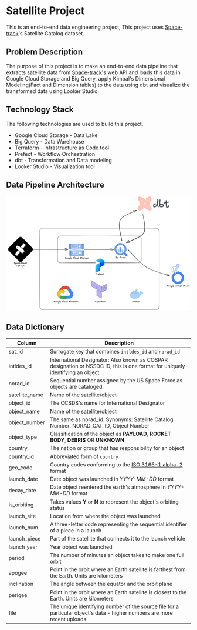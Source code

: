 # Satellite Project

This is an end-to-end data engineering project, This project uses [Space-track](https://www.space-track.org/)'s Satellite Catalog dataset.

## Problem Description

The purpose of this project is to make an end-to-end data pipeline that extracts satellite data from [Space-track](https://www.space-track.org/)'s web API and loads this data in Google Cloud Storage and Big Query, apply Kimbal's Dimensional Modeling(Fact and Dimension tables) to the data using dbt and visualize the transformed data using Looker Studio.

## Technology Stack

The following technologies are used to build this project.
- Google Cloud Storage - Data Lake
- Big Query - Data Warehouse
- Terraform - Infrastructure as Code tool
- Prefect - Workflow Orchestration
- dbt - Transformation and Data modeling
- Looker Studio - Visualization tool

## Data Pipeline Architecture
![data_pipeline_architecture.png](/images/Data_Pipeline_Architechture_small.png)

## Data Dictionary

| Column | Description |
|--|--|
| sat_id | Surrogate key that combines `intldes_id` and `norad_id` |
| intldes_id| International Designator: Also known as COSPAR designation or NSSDC ID, this is one format for uniquely identifying an object. |
| norad_id| Sequential number assigned by the US Space Force as objects are cataloged. |
| satellite_name| Name of the satellite/object |
| object_id | The CCSDS's name for International Designator |
| object_name | Name of the satellite/object |
| object_number | The same as norad_id. Synonyms: Satellite Catalog Number, NORAD_CAT_ID, Object Number |
| object_type | Classification of the object as **PAYLOAD**, **ROCKET BODY**, **DEBRIS** OR **UNKNOWN**  |
| country | The nation or group that has responsibility for an object |
| country_id | Abbreviated form of `country` |
| geo_code | Country codes conforming to the [ISO 3166-1 alpha-2](https://en.wikipedia.org/wiki/ISO_3166-1_alpha-2#Officially_assigned_code_elements) format |
| launch_date | Date object was launched in *YYYY-MM-DD* format |
| decay_date | Date object reentered the earth's atmosphere in *YYYY-MM-DD* format |
| is_orbiting | Takes values **Y** or **N** to represent the object's orbiting status|
| launch_site | Location from where the object was launched |
| launch_num | A three-letter code representing the sequential identifier of a piece in a launch |
| launch_piece | Part of the satellite that connects it to the launch vehicle |
| launch_year | Year object was launched |
| period | The number of minutes an object takes to make one full orbit |
| apogee | Point in the orbit where an Earth satellite is farthest from the Earth. Units are kilometers |
| inclination | The angle between the equator and the orbit plane |
| perigee | Point in the orbit where an Earth satellite is closest to the Earth. Units are kilometers |
| file | The unique identifying number of the source file for a particular object's data - higher numbers are more recent uploads |
